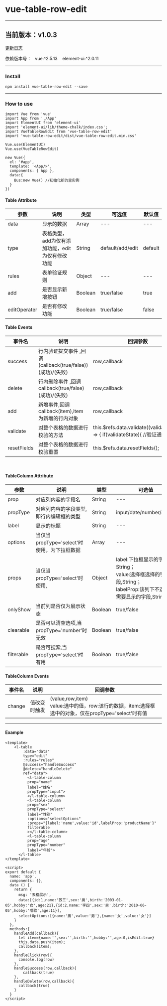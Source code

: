 # vue-table-row-edit
---------------------------------------------------

## 当前版本：v1.0.3
[更新日志](https://github.com/Lemonxu/vue-table-row-edit/releases)

依赖版本号：&nbsp;&nbsp; vue:^2.5.13 &nbsp;&nbsp; element-ui:^2.0.11

------------------------------------------------------------------------------
### Install
```$xslt
npm install vue-table-row-edit --save
```
-------------------------------------------------------------------------------------------
### How to use
```$xslt
import Vue from 'vue'
import App from './App'
import ElementUI from 'element-ui'
import 'element-ui/lib/theme-chalk/index.css';
import VueTableRowEdit from 'vue-table-row-edit'
import 'vue-table-row-edit/dist/vue-table-row-edit.min.css'

Vue.use(ElementUI)
Vue.use(VueTableRowEdit)

new Vue({
  el: '#app',
  template: '<App/>',
  components: { App },
  data:{
    Bus:new Vue() //初始化新的空实例
  }
})
```
#### Table Attribute

<table><thead><tr>
<th>参数</th><th>说明</th><th>类型</th><th>可选值</th><th>默认值</th></tr></thead>
<tbody>
<tr><td>data</td><td>显示的数据</td><td>Array</td><td>---</td><td>---</td></tr>
<tr><td>type</td><td>表格类型，add为仅有添加功能，edit为仅有修改功能</td><td>String</td><td>default/add/edit</td><td>default</td></tr>
<tr><td>rules</td><td>表单验证规则</td><td>Object</td><td>---</td><td>---</td></tr>
<tr><td>add</td><td>是否显示新增按钮</td><td>Boolean</td><td>true/false</td><td>true</td></tr>
<tr><td>editOperater</td><td>是否有修改功能</td><td>Boolean</td><td>true/false</td><td>false</td></tr>
</tbody></table>

#### Table Events
<table><thead><tr>
<th>事件名</th><th>说明</th><th>回调参数</th></tr>
</thead><tbody>
<tr><td>success</td><td>行内验证提交事件 ,回调(callback(true/false)) (成功)/(失败)</td><td>row,callback</td></tr>
<tr><td>delete</td><td>行内删除事件 ,回调callback(true/false)(成功)/(失败)</td><td>row,callback</td></tr>
<tr><td>add</td><td>新增事件,回调callback(item),item为新增的行内对象</td><td>row,callback</td></tr>
<tr><td>validate</td><td>对整个表格的数据进行校验的方法</td><td>this.$refs.data.validate((validateState) => {
                if(validateState){
                  //验证通过
                }
              })</td></tr>
<tr><td>resetFields</td><td>对整个表格的数据进行校验重置</td><td>this.$refs.data.resetFields();</td></tr>
</tbody></table>
<br/>

#### TableColumn Attribute
<table><thead><tr>
<th>参数</th><th>说明</th><th>类型</th><th>可选值</th><th>默认值</th></tr></thead>
<tbody>
<tr><td>prop</td><td>对应列内容的字段名</td><td>String</td><td>---</td><td>---</td></tr>
<tr><td>propType</td><td>对应列内容的字段类型,即行内编辑框的类型</td><td>String</td><td>input/date/number/select</td><td>input</td></tr>
<tr><td>label</td><td>显示的标题</td><td>String</td><td>---</td><td>---</td></tr>
<tr><td>options</td><td>当仅当propType='select'时使用，为下拉框数据</td><td>Array</td><td>---</td><td>---</td></tr>
<tr><td>props</td><td>当仅当propType='select'时使用,</td><td>Object</td><td>label:下拉框显示的字段，String；<br/>value:选择框选择的字段,String；<br/>labelProp:该列下不选择时需要显示的字段,String</td><td>{label:'label',value:'id',labelProp:false}</td></tr>
<tr><td>onlyShow</td><td>当前列是否仅为展示状态</td><td>Boolean</td><td>true/false</td><td>false</td></tr>
<tr><td>clearable</td><td>是否可以清空选项,当propType='number'时无效</td><td>Boolean</td><td>true/false</td><td>false</td></tr>
<tr><td>filterable</td><td>是否可搜索,当propType='select'时有用</td><td>Boolean</td><td>true/false</td><td>false</td></tr>
</tbody></table>

#### TableColumn Events
<table><thead><tr>
<th>事件名</th><th>说明</th><th>回调参数</th></tr>
</thead><tbody>
<tr><td>change</td><td>值改变时触发</td><td>(value,row,item) <br/>value:选中的值，row:该行的数据，item:选择框选中的对象，仅在propType='select'时有值</td></tr>
</tbody></table>


-----------------------------------------------------------------
#### Example
```
<template>
	<l-table
        :data="data"
        type="edit"
        :rules="rules"
        @success="handleSuccess"
        @delete="handleDelete"
        ref="data">
          <l-table-column
          prop="name"
          label="姓名"
          propType="input">
          </l-table-column>
          <l-table-column
          prop="sex"
          propType="select"
          label="性别"
          :options="selectOptions"
          :props="{label:'name',value:'id',labelProp:'productName'}" 
          filterable
          ></l-table-column>
          <l-table-column
          prop="age"
          propType="number"
          label="年龄">
      </l-table>
</template>

<script>
export default {
  name: 'app',
  components: {},
  data () {
    return {
      msg: '表格展示',
      data:[{id:1,name:'苏三',sex:'男',birth:'2003-01-05',hobby:'女',age:21},{id:2,name:'李四',sex:'男',birth:'2010-06-05',hobby:'唱歌',age:11}],
      selectOptions:[{name:'男',value:'男'},{name:'女',value:'女'}]
    }
  },
  methods:{
    handleAdd(callback){
      let item={name:'',sex:'',birth:'',hobby:'',age:0,isEdit:true}
      this.data.push(item);
      callback(item);
    },
    handleClick(row){
      console.log(row)
    },
    handleSuccess(row,callback){
        callback(true)
    },
    handleDelete(row,callback){
      callback(true)
    }
  }
</script>
```
